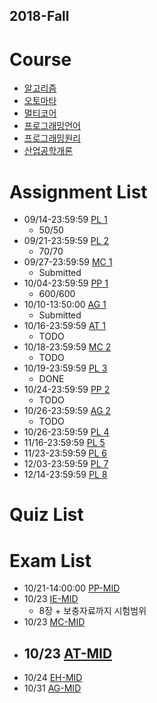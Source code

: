## 2018-Fall

# Course
- [알고리즘](http://etl.snu.ac.kr/course/view.php?id=146806)
- [오토마타](http://theory.snu.ac.kr/?page_id=1388)
- [멀티코어](http://etl.snu.ac.kr/course/view.php?id=148565)
- [프로그래밍언어](http://ropas.snu.ac.kr/~kwang/4190.310/18/)
- [프로그래밍원리](https://github.com/snu-sf-class/pp201802)
- [산업공학개론](http://etl.snu.ac.kr/course/view.php?id=150381)

# Assignment List
- 09/14-23:59:59 [PL 1](http://ropas.snu.ac.kr/~kwang/4190.310/18/hw1.pdf)
  - 50/50
- 09/21-23:59:59 [PL 2](http://ropas.snu.ac.kr/~kwang/4190.310/18/hw2.pdf)
  - 70/70
- 09/27-23:59:59 [MC 1](http://etl.snu.ac.kr/mod/ubboard/article.php?id=722862&bwid=1542019)
  - Submitted
- 10/04-23:59:59 [PP 1](https://github.com/snu-sf-class/pp201802/tree/master/assignments/hw1)
  - 600/600
- 10/10-13:50:00 [AG 1](http://etl.snu.ac.kr/mod/assign/view.php?id=760297)
  - Submitted
- 10/16-23:59:59 [AT 1](http://theory.snu.ac.kr/?page_id=1388&uid=377&mod=document)
  - TODO
- 10/18-23:59:59 [MC 2](http://etl.snu.ac.kr/mod/ubboard/article.php?id=722862&bwid=1542019)
  - TODO
- 10/19-23:59:59 [PL 3](http://ropas.snu.ac.kr/~kwang/4190.310/18/hw3.pdf)
  - DONE
- 10/24-23:59:59 [PP 2](https://github.com/snu-sf-class/pp201802/tree/master/assignments/hw2)
  - TODO
- 10/26-23:59:59 [AG 2](http://etl.snu.ac.kr/mod/assign/index.php?id=146806)
  - TODO
- 10/26-23:59:59 [PL 4](http://ropas.snu.ac.kr/~kwang/4190.310/18/hw4.pdf)
- 11/16-23:59:59 [PL 5](http://ropas.snu.ac.kr/~kwang/4190.310/18/hw5.pdf)
- 11/23-23:59:59 [PL 6](http://ropas.snu.ac.kr/~kwang/4190.310/18/hw6.pdf)
- 12/03-23:59:59 [PL 7](http://ropas.snu.ac.kr/~kwang/4190.310/18/hw7.pdf)
- 12/14-23:59:59 [PL 8](http://ropas.snu.ac.kr/~kwang/4190.310/18/hw8.pdf)


# Quiz List

# Exam List
- 10/21-14:00:00 [PP-MID](https://github.com/snu-sf-class/pp201802)
- 10/23 [IE-MID](http://etl.snu.ac.kr/mod/ubboard/article.php?id=724648&bwid=1555861)
  - 8장 + 보충자료까지 시험범위
- 10/23 [MC-MID](http://etl.snu.ac.kr/mod/ubboard/article.php?id=722860&bwid=1544164)
- 10/23 [AT-MID]()
  - 
- 10/24 [EH-MID]()
- 10/31 [AG-MID]()

